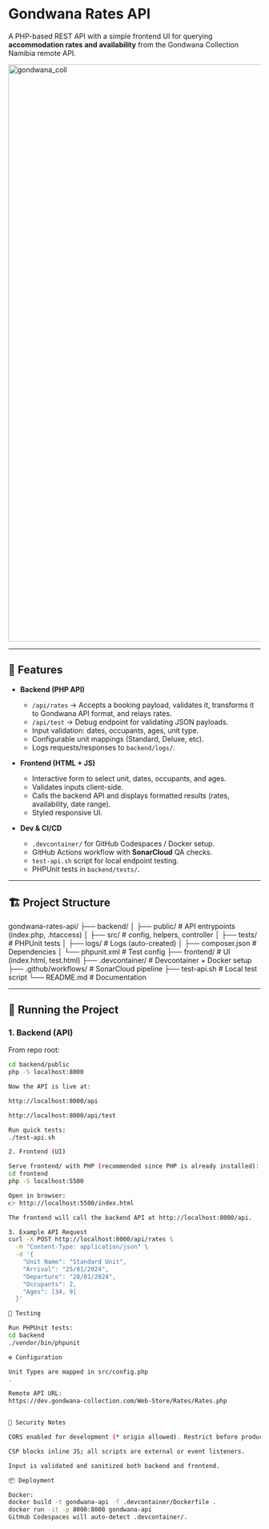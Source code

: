 # Gondwana Rates API

A PHP-based REST API with a simple frontend UI for querying **accommodation rates and availability** from the Gondwana Collection Namibia remote API.

<img width="2119" height="1153" alt="gondwana_coll" src="https://github.com/user-attachments/assets/daf97de3-3a6b-408c-85d3-d2ecf4a4090c" />

---

## 📌 Features

- **Backend (PHP API)**
  - `/api/rates` → Accepts a booking payload, validates it, transforms it to Gondwana API format, and relays rates.
  - `/api/test` → Debug endpoint for validating JSON payloads.
  - Input validation: dates, occupants, ages, unit type.
  - Configurable unit mappings (Standard, Deluxe, etc).
  - Logs requests/responses to `backend/logs/`.

- **Frontend (HTML + JS)**
  - Interactive form to select unit, dates, occupants, and ages.
  - Validates inputs client-side.
  - Calls the backend API and displays formatted results (rates, availability, date range).
  - Styled responsive UI.

- **Dev & CI/CD**
  - `.devcontainer/` for GitHub Codespaces / Docker setup.
  - GitHub Actions workflow with **SonarCloud** QA checks.
  - `test-api.sh` script for local endpoint testing.
  - PHPUnit tests in `backend/tests/`.

---

## 🏗 Project Structure

gondwana-rates-api/
├── backend/
│ ├── public/ # API entrypoints (index.php, .htaccess)
│ ├── src/ # config, helpers, controller
│ ├── tests/ # PHPUnit tests
│ ├── logs/ # Logs (auto-created)
│ ├── composer.json # Dependencies
│ └── phpunit.xml # Test config
├── frontend/ # UI (index.html, test.html)
├── .devcontainer/ # Devcontainer + Docker setup
├── .github/workflows/ # SonarCloud pipeline
├── test-api.sh # Local test script
└── README.md # Documentation


---

## 🚀 Running the Project

### 1. Backend (API)
From repo root:

```bash
cd backend/public
php -S localhost:8000

Now the API is live at:

http://localhost:8000/api

http://localhost:8000/api/test

Run quick tests:
./test-api.sh

2. Frontend (UI)

Serve frontend/ with PHP (recommended since PHP is already installed):
cd frontend
php -S localhost:5500

Open in browser:
👉 http://localhost:5500/index.html

The frontend will call the backend API at http://localhost:8000/api.

3. Example API Request
curl -X POST http://localhost:8000/api/rates \
  -H "Content-Type: application/json" \
  -d '{
    "Unit Name": "Standard Unit",
    "Arrival": "25/01/2024",
    "Departure": "28/01/2024",
    "Occupants": 2,
    "Ages": [34, 9]
  }'

🧪 Testing

Run PHPUnit tests:
cd backend
./vendor/bin/phpunit

⚙️ Configuration

Unit Types are mapped in src/config.php
.

Remote API URL:
https://dev.gondwana-collection.com/Web-Store/Rates/Rates.php


🔐 Security Notes

CORS enabled for development (* origin allowed). Restrict before production.

CSP blocks inline JS; all scripts are external or event listeners.

Input is validated and sanitized both backend and frontend.

📦 Deployment

Docker:
docker build -t gondwana-api -f .devcontainer/Dockerfile .
docker run -it -p 8000:8000 gondwana-api
GitHub Codespaces will auto-detect .devcontainer/.
